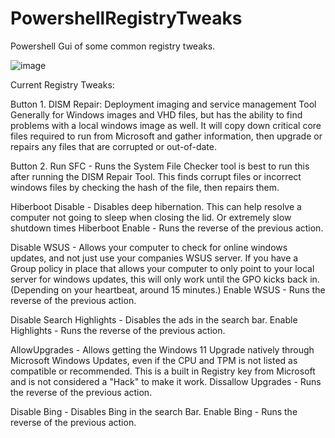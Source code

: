 # PowershellRegistryTweaks
Powershell Gui of some common registry tweaks.

![image](https://user-images.githubusercontent.com/115837132/229208263-67111d78-f081-434d-9d89-adc106a189b1.png)

Current Registry Tweaks:

Button 1. DISM Repair: Deployment imaging and service management Tool
Generally for Windows images and VHD files, but has the ability to find problems with a local windows image as well.  It will copy down critical core files required to run from Microsoft and gather information, then upgrade or repairs any files that are corrupted or out-of-date.

Button 2. Run SFC - Runs the System File Checker tool
is best to run this after running the DISM Repair Tool.  This finds corrupt files or incorrect windows files by checking the hash of the file, then repairs them.

Hiberboot Disable - Disables deep hibernation.  This can help resolve a computer not going to sleep when closing the lid.  Or extremely slow shutdown times
Hiberboot Enable - Runs the reverse of the previous action.

Disable WSUS - Allows your computer to check for online windows updates, and not just use your companies WSUS server.  If you have a Group policy in place that allows your computer to only point to your local server for windows updates, this will only work until the GPO kicks back in.  (Depending on your heartbeat, around 15 minutes.)
Enable WSUS - Runs the reverse of the previous action.

Disable Search Highlights - Disables the ads in the search bar.
Enable Highlights - Runs the reverse of the previous action.

AllowUpgrades - Allows getting the Windows 11 Upgrade natively through Microsoft Windows Updates, even if the CPU and TPM is not listed as compatible or recommended.  This is a built in Registry key from Microsoft and is not considered a "Hack" to make it work.
Dissallow Upgrades - Runs the reverse of the previous action.

Disable Bing - Disables Bing in the search Bar.
Enable Bing - Runs the reverse of the previous action.






